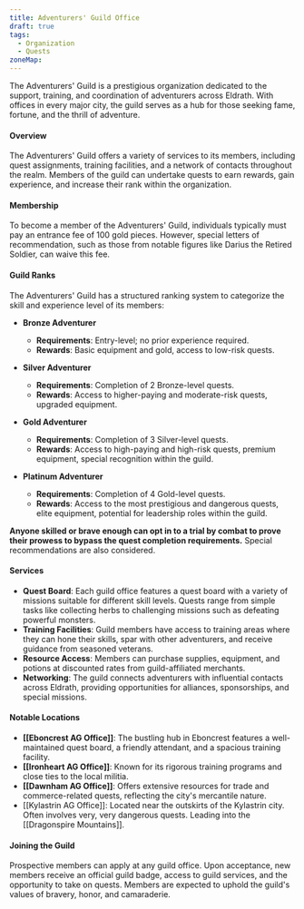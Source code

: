 ```yaml
---
title: Adventurers' Guild Office
draft: true
tags:
  - Organization
  - Quests
zoneMap:
---
```


The Adventurers' Guild is a prestigious organization dedicated to the support, training, and coordination of adventurers across Eldrath. With offices in every major city, the guild serves as a hub for those seeking fame, fortune, and the thrill of adventure.

#### Overview

The Adventurers' Guild offers a variety of services to its members, including quest assignments, training facilities, and a network of contacts throughout the realm. Members of the guild can undertake quests to earn rewards, gain experience, and increase their rank within the organization.

#### Membership

To become a member of the Adventurers' Guild, individuals typically must pay an entrance fee of 100 gold pieces. However, special letters of recommendation, such as those from notable figures like Darius the Retired Soldier, can waive this fee.

#### Guild Ranks

The Adventurers' Guild has a structured ranking system to categorize the skill and experience level of its members:

- **Bronze Adventurer**    
    - **Requirements**: Entry-level; no prior experience required.
    - **Rewards**: Basic equipment and gold, access to low-risk quests.

- **Silver Adventurer**    
    - **Requirements**: Completion of 2 Bronze-level quests.
    - **Rewards**: Access to higher-paying and moderate-risk quests, upgraded equipment.

- **Gold Adventurer**    
    - **Requirements**: Completion of 3 Silver-level quests.
    - **Rewards**: Access to high-paying and high-risk quests, premium equipment, special recognition within the guild.

- **Platinum Adventurer**    
    - **Requirements**: Completion of 4 Gold-level quests.
    - **Rewards**: Access to the most prestigious and dangerous quests, elite equipment, potential for leadership roles within the guild.

**Anyone skilled or brave enough can opt in to a trial by combat to prove their prowess to bypass the quest completion requirements.** Special recommendations are also considered. 

#### Services

- **Quest Board**: Each guild office features a quest board with a variety of missions suitable for different skill levels. Quests range from simple tasks like collecting herbs to challenging missions such as defeating powerful monsters.
- **Training Facilities**: Guild members have access to training areas where they can hone their skills, spar with other adventurers, and receive guidance from seasoned veterans.
- **Resource Access**: Members can purchase supplies, equipment, and potions at discounted rates from guild-affiliated merchants.
- **Networking**: The guild connects adventurers with influential contacts across Eldrath, providing opportunities for alliances, sponsorships, and special missions.

#### Notable Locations

- **[[Eboncrest AG Office]]**: The bustling hub in Eboncrest features a well-maintained quest board, a friendly attendant, and a spacious training facility.
- **[[Ironheart AG Office]]**: Known for its rigorous training programs and close ties to the local militia.
- **[[Dawnham AG Office]]**: Offers extensive resources for trade and commerce-related quests, reflecting the city's mercantile nature.
- [[Kylastrin AG Office]]: Located near the outskirts of the Kylastrin city. Often involves very, very dangerous quests. Leading into the [[Dragonspire Mountains]].

#### Joining the Guild

Prospective members can apply at any guild office. Upon acceptance, new members receive an official guild badge, access to guild services, and the opportunity to take on quests. Members are expected to uphold the guild's values of bravery, honor, and camaraderie.
